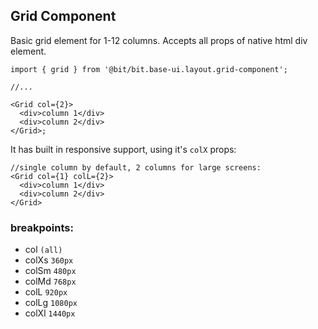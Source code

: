 ## Grid Component

Basic grid element for 1-12 columns.
Accepts all props of native html div element.

```tsx
import { grid } from '@bit/bit.base-ui.layout.grid-component';

//...

<Grid col={2}>
  <div>column 1</div>
  <div>column 2</div>
</Grid>;
```

It has built in responsive support, using it's `colX` props:

```tsx
//single column by default, 2 columns for large screens:
<Grid col={1} colL={2}>
  <div>column 1</div>
  <div>column 2</div>
</Grid>
```

### breakpoints:

- col `(all)`
- colXs `360px`
- colSm `480px`
- colMd `768px`
- colL `920px`
- colLg `1080px`
- colXl `1440px`
